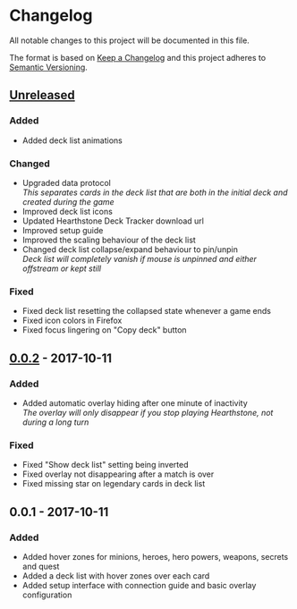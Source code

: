 # Changelog
All notable changes to this project will be documented in this file.

The format is based on [Keep a Changelog](http://keepachangelog.com/en/1.0.0/)
and this project adheres to [Semantic Versioning](http://semver.org/spec/v2.0.0.html).

## [Unreleased]
### Added
- Added deck list animations

### Changed
- Upgraded data protocol   
  *This separates cards in the deck list that are both in the initial deck and created during the game*
- Improved deck list icons
- Updated Hearthstone Deck Tracker download url
- Improved setup guide
- Improved the scaling behaviour of the deck list
- Changed deck list collapse/expand behaviour to pin/unpin  
  *Deck list will completely vanish if mouse is unpinned and either offstream or kept still*

### Fixed
- Fixed deck list resetting the collapsed state whenever a game ends
- Fixed icon colors in Firefox
- Fixed focus lingering on "Copy deck" button

## [0.0.2] - 2017-10-11
### Added
- Added automatic overlay hiding after one minute of inactivity  
  *The overlay will only disappear if you stop playing Hearthstone, not during a long turn*

### Fixed
- Fixed "Show deck list" setting being inverted
- Fixed overlay not disappearing after a match is over
- Fixed missing star on legendary cards in deck list

## 0.0.1 - 2017-10-11
### Added
- Added hover zones for minions, heroes, hero powers, weapons, secrets and quest
- Added a deck list with hover zones over each card
- Added setup interface with connection guide and basic overlay configuration

[Unreleased]: https://github.com/HearthSim/twitch-hdt-frontend/compare/0.0.2...HEAD
[0.0.2]: https://github.com/HearthSim/twitch-hdt-frontend/compare/0.0.1...0.0.2
